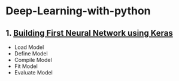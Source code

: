 # Deep-Learning-with-python

## 1. [Building First Neural Network using Keras](https://github.com/kuluruvineeth/Deep-Learning-with-python/blob/main/First%20Neural%20Network%20with%20Keras.ipynb)
   * Load Model
   * Define Model
   * Compile Model
   * Fit Model
   * Evaluate Model
